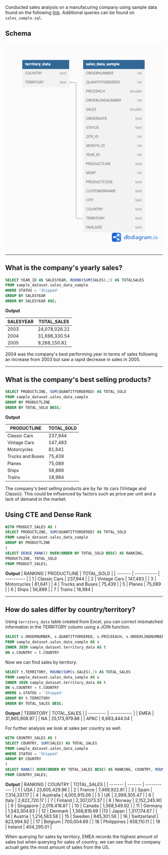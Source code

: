 Conducted sales analysis on a manufacuring company using sample data found on the following [link](https://www.kaggle.com/datasets/kyanyoga/sample-sales-data/data).
Additional queries can be found on `sales_sample.sql`.

## Schema
![image](https://github.com/echu-vb/manufacturing-sales-analysis/blob/1c69a33490eae7fa4175bad8298d674b2cd32da6/schema.png)

***

## What is the company's yearly sales?
```sql
SELECT YEAR_ID AS SALESYEAR, ROUND(SUM(SALES),3) AS TOTALSALES
FROM sample_dataset.sales_data_sample
WHERE STATUS = 'Shipped'
GROUP BY SALESYEAR
ORDER BY SALESYEAR ASC;
```

**Output**

| SALESYEAR | TOTAL_SALES |
| --------- | ----------- |
| 2003      | 24,078,026.21 |
| 2004      | 31,696,330.54 |
| 2005      | 9,266,150.81  |

2004 was the company's best performing year in terms of sales following an increase from 2003 but saw a rapid decrease in sales in 2005.
***

## What is the company's best selling products?
```sql
SELECT PRODUCTLINE, SUM(QUANTITYORDERED) AS TOTAL_SOLD 
FROM sample_dataset.sales_data_sample
GROUP BY PRODUCTLINE
ORDER BY TOTAL_SOLD DESC;
```

**Output**

| PRODUCTLINE | TOTAL_SOLD |
| ----------- | ---------- |
| Classic Cars | 237,944    |
| Vintage Cars	| 147,483   |
| Motorcycles |	81,641      |
| Trucks and Buses |	75,439|
| Planes	| 75,089          |
| Ships |	56,889            |
| Trains	| 18,984          |

The company's best selling products are by far its cars (Vintage and Classic). This could be influenced by factors such as price per unit and a lack of demand in the market.

## Using CTE and Dense Rank

```sql
WITH PRODUCT_SALES AS (
SELECT PRODUCTLINE, SUM(QUANTITYORDERED) AS TOTAL_SOLD
FROM sample_dataset.sales_data_sample
GROUP BY PRODUCTLINE
)
SELECT DENSE_RANK() OVER(ORDER BY TOTAL_SOLD DESC) AS RANKING,
PRODUCTLINE, TOTAL_SOLD
FROM PRODUCT_SALES;
```

**Output**
| RANKING |	PRODUCTLINE |	TOTAL_SOLD |
| ------- | ----------- | ---------- |
| 1	| Classic Cars	| 237,944 | 
| 2 |	Vintage Cars	| 147,483 |
| 3 |	Motorcycles	 | 81,641 |
| 4 |	Trucks and Buses	| 75,439 |
| 5 |	Planes	| 75,089 |
| 6 |	Ships | 56,889 | 
| 7	| Trains	| 18,984 |

***

## How do sales differ by country/territory?
Using  `territory_data` table created from Excel, you can correct mismatched information in the TERRITORY column using a JOIN function.
```sql
SELECT s.ORDERNUMBER, s.QUANTITYORDERED, s.PRICEEACH, s.ORDERLINENUMBER, s.SALES, s.STATUS, s.QTR_ID, s.MONTH_ID, s.YEAR_ID, s.PRODUCTLINE, s.MSRP, s.PRODUCTCODE, s.CUSTOMERNAME, s.CITY, s.DEALSIZE, t.COUNTRY, t.TERRITORY 
FROM sample_dataset.sales_data_sample AS s
INNER JOIN sample_dataset.territory_data AS t
ON s.COUNTRY = t.COUNTRY
```
Now we can find sales by territory.
```sql
SELECT t.TERRITORY, ROUND(SUM(s.SALES),3) AS TOTAL_SALES
FROM sample_dataset.sales_data_sample AS s
INNER JOIN sample_dataset.territory_data AS t
ON s.COUNTRY = t.COUNTRY
WHERE s.STATUS = 'Shipped'
GROUP BY t.TERRITORY
ORDER BY TOTAL_SALES DESC;
```
**Output**
| TERRITORY	| TOTAL_SALES |
| --------- | ----------- |
| EMEA	| 31,865,908.97 |
| NA	| 25,173,979.88 |
| APAC	| 6,683,444.04 |

For further analysis we look at sales per country as well.

```sql
WITH COUNTRY_SALES AS (
SELECT COUNTRY, SUM(SALES) AS TOTAL_SALES
FROM sample_dataset.sales_data_sample
WHERE STATUS = 'Shipped'
GROUP BY COUNTRY
)
SELECT RANK() OVER(ORDER BY TOTAL_SALES DESC) AS RANKING, COUNTRY, ROUND(TOTAL_SALES,3) AS TOTAL_SALES
FROM COUNTRY_SALES;
```

**Output**
| RANKING	| COUNTRY |	TOTAL_SALES |
| ------- | ------- | ----------- |
| 1 | USA	| 23,605,429.96 |
| 2 |	France	| 7,469,922.81 |
| 3	| Spain	| 7,314,337.17 |
| 4 |	Australia	| 4,005,915.06 |
| 5 |	UK	| 2,999,305.47 |
| 6 |	Italy	| 2,622,720.17 |
| 7	| Finland	| 2,307,073.37 |
| 8 |	Norway	| 2,152,245.90 |
| 9 |	Singapore	| 2,019,418.87 |
| 10	| Canada	| 1,568,549.92 |
| 11	| Germany	| 1,543,304.63 |
| 12	| Denmark | 1,368,819.69 |
|13	| Japan	| 1,317,174.67 |
| 14	| Austria	| 1,214,583.58 |
| 15	| Sweden	| 945,301.56 |
| 16	| Switzerland	| 823,994.92 |
| 17	| Belgium	| 700,004.69 |
| 18	| Philippines	| 658,110.11 |
| 19	| Ireland	| 404,295.01 |

When querying for sales by territory, EMEA records the highest amount of sales but when querying for sales of country, we can see that the company actuall gets the most amount of sales from the US.
